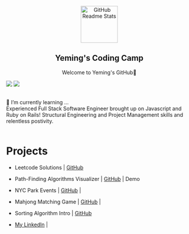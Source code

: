 

<p align="center">
 <img width="100px" src="https://res.cloudinary.com/anuraghazra/image/upload/v1594908242/logo_ccswme.svg" align="center" alt="GitHub Readme Stats" />
 <h2 align="center">Yeming's Coding Camp</h2>
 <p align="center">Welcome to Yeming's GitHub👋</p>
</p>

      
![](https://github-readme-stats.vercel.app/api?username=yluo3421&show_icons=true&theme=radical)
![](https://github-profile-trophy.vercel.app/?username=lilyzhaoyilu&theme=onedark&column=6)

<br />
🌱 I’m currently learning ...<br />   
Experienced Full Stack Software Engineer brought up on Javascript and Ruby on Rails! Structural Engineering and Project Management skills and relentless postivity. <br />
<br />

# Projects 

- Leetcode Solutions | [GitHub](https://github.com/yluo3421/Leetcode-Solutions)
- Path-Finding Algorithms Visualizer | [GitHub](https://github.com/yluo3421/phase-5-project-version2) | Demo
- NYC Park Events | [GitHub](https://github.com/omar3o3/phase-4-parks-project) |
- Mahjong Matching Game | [GitHub](https://github.com/yluo3421/Phase-2-Game-Matching-Card) |
- Sorting Algorithm Intro | [GitHub](https://github.com/yluo3421/phase-1-project)

- [My LinkedIn](https://www.linkedin.com/in/yeming-luo/) |

<!--
**yluo3421/yluo3421** is a ✨ _special_ ✨ repository because its `README.md` (this file) appears on your GitHub profile.

Here are some ideas to get you started:

- 🔭 I’m currently working on ...
- 🌱 I’m currently learning ...
- 👯 I’m looking to collaborate on ...
- 🤔 I’m looking for help with ...
- 💬 Ask me about ...
- 📫 How to reach me: ...
- 😄 Pronouns: ...
- ⚡ Fun fact: ...
-->

